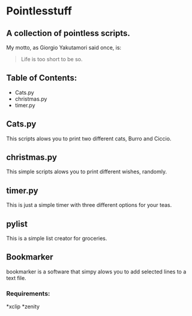 # Pointlesstuff
## A collection of pointless scripts.

My motto, as Giorgio Yakutamori said once, is:
> Life is too short to be so.
## Table of Contents:
* Cats.py
* christmas.py
* timer.py

## Cats.py
This scripts alows you to print two different cats, Burro and Ciccio.
## christmas.py
This simple scripts alows you to print different wishes, randomly.
## timer.py
This is just a simple timer with three different options for your teas.
## pylist
This is a simple list creator for groceries.
## Bookmarker
bookmarker is a software that simpy alows you to add selected lines to a text file.
### Requirements:
*xclip
*zenity
